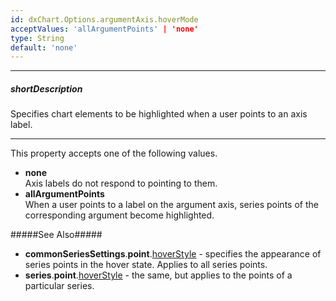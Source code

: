 ```yaml
---
id: dxChart.Options.argumentAxis.hoverMode
acceptValues: 'allArgumentPoints' | 'none'
type: String
default: 'none'
---
```

---
##### shortDescription
Specifies chart elements to be highlighted when a user points to an axis label.

---
This property accepts one of the following values.

* **none**    
Axis labels do not respond to pointing to them.
* **allArgumentPoints**    
When a user points to a label on the argument axis, series points of the corresponding argument become highlighted.

#####See Also#####
- **commonSeriesSettings**.**point**.[hoverStyle](/api-reference/10%20UI%20Components/dxChart/5%20Series%20Types/CommonSeries/point/hoverStyle '/Documentation/ApiReference/UI_Components/dxChart/Configuration/commonSeriesSettings/point/hoverStyle/') - specifies the appearance of series points in the hover state. Applies to all series points.
- **series**.**point**.[hoverStyle](/api-reference/10%20UI%20Components/dxChart/5%20Series%20Types/CommonSeries/point/hoverStyle '/Documentation/ApiReference/UI_Components/dxChart/Configuration/commonSeriesSettings/point/hoverStyle/') - the same, but applies to the points of a particular series.